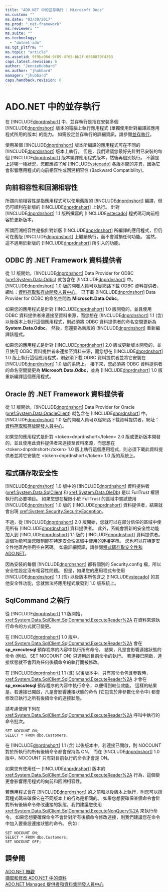 ```yaml
---
title: "ADO.NET 中的並存執行 | Microsoft Docs"
ms.custom: ""
ms.date: "03/30/2017"
ms.prod: ".net-framework"
ms.reviewer: ""
ms.suite: ""
ms.technology: 
  - "dotnet-ado"
ms.tgt_pltfrm: ""
ms.topic: "article"
ms.assetid: 9f9ba96d-9f89-4f65-bb2f-6860879f4393
caps.latest.revision: 6
author: "JennieHubbard"
ms.author: "jhubbard"
manager: "jhubbard"
caps.handback.revision: 6
---
```

# ADO.NET 中的並存執行
在 [!INCLUDE[dnprdnshort](../../../../includes/dnprdnshort-md.md)] 中，並存執行是指在安裝多個 [!INCLUDE[dnprdnshort](../../../../includes/dnprdnshort-md.md)] 版本的電腦上執行應用程式 \(單獨使用針對編譯該應用程式所用的版本\) 的能力。  如需設定並存執行的詳細資訊，請參閱[並存執行](../../../../docs/framework/deployment/side-by-side-execution.md)。  
  
 使用某個 [!INCLUDE[dnprdnshort](../../../../includes/dnprdnshort-md.md)] 版本所編譯的應用程式可在不同的 [!INCLUDE[dnprdnshort](../../../../includes/dnprdnshort-md.md)] 版本上執行。  但是，我們建議您最好先針對已安裝的每個 [!INCLUDE[dnprdnshort](../../../../includes/dnprdnshort-md.md)] 版本編譯應用程式版本，然後再個別執行。  不論是上述哪一種狀況，您都應該了解 [!INCLUDE[vstecado](../../../../includes/vstecado-md.md)] 各版本間的差異，因為它會影響應用程式的向前相容性或回溯相容性 \(Backward Compatibility\)。  
  
## 向前相容性和回溯相容性  
 所謂向前相容性是指應用程式可以使用舊版的 [!INCLUDE[dnprdnshort](../../../../includes/dnprdnshort-md.md)] 編譯，但仍可順利在新版的 [!INCLUDE[dnprdnshort](../../../../includes/dnprdnshort-md.md)] 上執行。  針對 [!INCLUDE[dnprdnshort](../../../../includes/dnprdnshort-md.md)] 1.1 版所撰寫的 [!INCLUDE[vstecado](../../../../includes/vstecado-md.md)] 程式碼可向前相容於更新版本。  
  
 所謂回溯相容性是指針對新版 [!INCLUDE[dnprdnshort](../../../../includes/dnprdnshort-md.md)] 所編譯的應用程式，但仍可在舊版 [!INCLUDE[dnprdnshort](../../../../includes/dnprdnshort-md.md)] 上繼續執行，而不會減損任何功能。  當然，這不適用於新版的 [!INCLUDE[dnprdnshort](../../../../includes/dnprdnshort-md.md)] 所引入的功能。  
  
## ODBC 的 .NET Framework 資料提供者  
 從 1.1 版開始，[!INCLUDE[dnprdnshort](../../../../includes/dnprdnshort-md.md)] Data Provider for ODBC \(<xref:System.Data.Odbc>\) 就包含在 [!INCLUDE[dnprdnshort](../../../../includes/dnprdnshort-md.md)] 中。  [!INCLUDE[dnprdnshort](../../../../includes/dnprdnshort-md.md)] 1.0 版的開發人員可以從網路下載 ODBC 資料提供者，網址：[資料存取和存放開發人員中心](http://go.microsoft.com/fwlink/?linkid=4173)。  已下載 [!INCLUDE[dnprdnshort](../../../../includes/dnprdnshort-md.md)] Data Provider for ODBC 的命名空間為 **Microsoft.Data.Odbc**。  
  
 如果您的應用程式是針對 [!INCLUDE[dnprdnshort](../../../../includes/dnprdnshort-md.md)] 1.0 版開發的，並且使用 ODBC 資料提供者來連接至資料來源，而您想在 [!INCLUDE[dnprdnshort](../../../../includes/dnprdnshort-md.md)] 1.1 \(含\) 以後版本上執行這個應用程式，則必須將 ODBC 資料提供者的命名空間更新為 **System.Data.Odbc**。  然後，您還要為新版的 [!INCLUDE[dnprdnshort](../../../../includes/dnprdnshort-md.md)] 重新編譯該程式。  
  
 如果您的應用程式是針對 [!INCLUDE[dnprdnshort](../../../../includes/dnprdnshort-md.md)] 2.0 版或更新版本開發的，並且使用 ODBC 資料提供者來連接至資料來源，而您想在 [!INCLUDE[dnprdnshort](../../../../includes/dnprdnshort-md.md)] 1.0 版上執行這個應用程式，則必須下載 ODBC 資料提供者並將它安裝在 [!INCLUDE[dnprdnshort](../../../../includes/dnprdnshort-md.md)] 1.0 版的系統上。  接下來，您必須將 ODBC 資料提供者的命名空間變更為 **Microsoft.Data.Odbc**，並為 [!INCLUDE[dnprdnshort](../../../../includes/dnprdnshort-md.md)] 1.0 版重新編譯這個應用程式。  
  
## Oracle 的 .NET Framework 資料提供者  
 從 1.1 版開始，[!INCLUDE[dnprdnshort](../../../../includes/dnprdnshort-md.md)] Data Provider for Oracle \(<xref:System.Data.OracleClient>\) 就包含在 [!INCLUDE[dnprdnshort](../../../../includes/dnprdnshort-md.md)] 中。  [!INCLUDE[dnprdnshort](../../../../includes/dnprdnshort-md.md)] 1.0 版的開發人員可以從網路下載資料提供者，網址：[資料存取和存放開發人員中心](http://go.microsoft.com/fwlink/?linkid=4173)。  
  
 如果您的應用程式是針對 \<token\>dnprdnshort\<\/token\> 2.0 版或更新版本開發的，並且使用此資料提供者來連接至資料來源，而您想在 \<token\>dnprdnshort\<\/token\> 1.0 版上執行這個應用程式，則必須下載此資料提供者並將它安裝在 \<token\>dnprdnshort\<\/token\> 1.0 版的系統上。  
  
## 程式碼存取安全性  
 [!INCLUDE[dnprdnshort](../../../../includes/dnprdnshort-md.md)] 1.0 版中的 [!INCLUDE[dnprdnshort](../../../../includes/dnprdnshort-md.md)] 資料提供者 \(<xref:System.Data.SqlClient> 和 <xref:System.Data.OleDb>\) 是以 FullTrust 權限執行的必要項目。  如果您想在權限小於 FullTrust 的區域中嘗試使用 [!INCLUDE[dnprdnshort](../../../../includes/dnprdnshort-md.md)] 1.0 版的 [!INCLUDE[dnprdnshort](../../../../includes/dnprdnshort-md.md)] 資料提供者，結果就會出現 <xref:System.Security.SecurityException>。  
  
 不過，從 [!INCLUDE[dnprdnshort](../../../../includes/dnprdnshort-md.md)] 2.0 版開始，您就可以在部分信任的區域中使用所有 [!INCLUDE[dnprdnshort](../../../../includes/dnprdnshort-md.md)] 資料提供者。  此外，系統會將新的安全性功能加入到 [!INCLUDE[dnprdnshort](../../../../includes/dnprdnshort-md.md)] 1.1 版的 [!INCLUDE[dnprdnshort](../../../../includes/dnprdnshort-md.md)] 資料提供者。  這個功能可讓您限制能在特定安全性區域中使用的連接字串。  您也可以在特定安全性地區內停用空白密碼。  如需詳細資訊，請參閱[程式碼存取安全性和 ADO.NET](../../../../docs/framework/data/adonet/code-access-security.md)。  
  
 因為安裝的每個 [!INCLUDE[dnprdnshort](../../../../includes/dnprdnshort-md.md)] 都有個別的 Security.config 檔，所以安全性設定沒有相容性問題。  但是，如果您的應用程式有使用 [!INCLUDE[dnprdnshort](../../../../includes/dnprdnshort-md.md)] 1.1 \(含\) 以後版本所包含之 [!INCLUDE[vstecado](../../../../includes/vstecado-md.md)] 的其他安全性功能，您就無法將應用程式散發到 1.0 版系統上。  
  
## SqlCommand 之執行  
 從 [!INCLUDE[dnprdnshort](../../../../includes/dnprdnshort-md.md)] 1.1 版開始，<xref:System.Data.SqlClient.SqlCommand.ExecuteReader%2A> 在資料來源執行命令的方式就已變更。  
  
 在 [!INCLUDE[dnprdnshort](../../../../includes/dnprdnshort-md.md)] 1.0 版中，<xref:System.Data.SqlClient.SqlCommand.ExecuteReader%2A> 會在 **sp\_executesql** 預存程序的內容中執行所有命令。  結果，凡是會影響連接狀態的命令 \(例如，SET NOCOUNT ON\) 只適用於目前命令的執行。  若連接已開啟，連接狀態就不會因為任何後續命令的執行而被修改。  
  
 在 [!INCLUDE[dnprdnshort](../../../../includes/dnprdnshort-md.md)] 1.1 \(含\) 以後版本中，只有當命令包含參數時，<xref:System.Data.SqlClient.SqlCommand.ExecuteReader%2A> 才會在 **sp\_executesql** 預存程序的內容中執行命令，以便得到較佳效能。  這樣的結果是，若連接已開啟，凡是會影響連接狀態的命令 \(它包含於非參數化命令中\) 都會修改已執行之所有後續命令的連接狀態。  
  
 請考慮使用下列在 <xref:System.Data.SqlClient.SqlCommand.ExecuteReader%2A> 呼叫中執行的命令批次。  
  
```  
SET NOCOUNT ON;  
SELECT * FROM dbo.Customers;  
```  
  
 在 [!INCLUDE[dnprdnshort](../../../../includes/dnprdnshort-md.md)] 1.1 \(含\) 以後版本中，若連接已開啟，則 NOCOUNT 對於所執行的所有後續命令都會保持為 ON。  而在 [!INCLUDE[dnprdnshort](../../../../includes/dnprdnshort-md.md)] 1.0 版中，NOCOUNT 只有對目前執行的命令才會是 ON。  
  
 如果您有使用任一 [!INCLUDE[dnprdnshort](../../../../includes/dnprdnshort-md.md)] 版本的 <xref:System.Data.SqlClient.SqlCommand.ExecuteReader%2A> 行為，這個變更會影響應用程式的向前和回溯相容性。  
  
 若應用程式會在 [!INCLUDE[dnprdnshort](../../../../includes/dnprdnshort-md.md)] 的之前和以後版本上執行，則您可以撰寫程式碼來確保它在不同版本上的行為是相同的。  如果您想要確保某個命令會針對所有後續命令修改連接的狀態，我們建議您使用 <xref:System.Data.SqlClient.SqlCommand.ExecuteNonQuery%2A> 來執行命令。  如果您想要確保命令不會針對所有後續命令修改連接，則我們建議您在命令中加入要重設連接狀態的命令。  例如：  
  
```  
SET NOCOUNT ON;  
SELECT * FROM dbo.Customers;  
SET NOCOUNT OFF;  
```  
  
## 請參閱  
 [ADO.NET 概觀](../../../../docs/framework/data/adonet/ado-net-overview.md)   
 [擷取和修改 ADO.NET 中的資料](../../../../docs/framework/data/adonet/retrieving-and-modifying-data.md)   
 [ADO.NET Managed 提供者和資料集開發人員中心](http://go.microsoft.com/fwlink/?LinkId=217917)